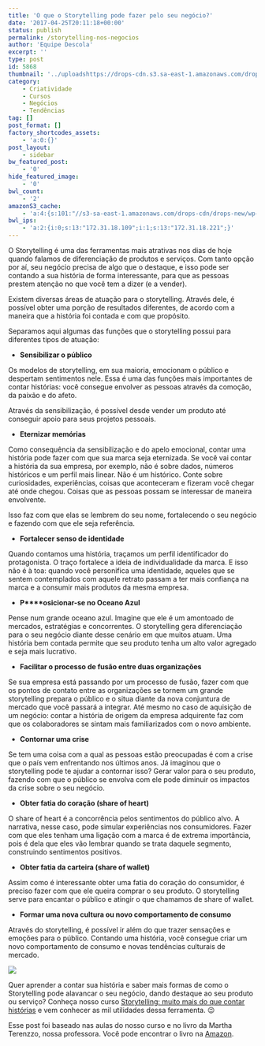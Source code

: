 ```yaml
---
title: 'O que o Storytelling pode fazer pelo seu negócio?'
date: '2017-04-25T20:11:18+00:00'
status: publish
permalink: /storytelling-nos-negocios
author: 'Equipe Descola'
excerpt: ''
type: post
id: 5868
thumbnail: '../uploadshttps://drops-cdn.s3.sa-east-1.amazonaws.com/drops-new/wp-content/uploads/2017/04/25195437/storytelling-150x150.png'
category:
    - Criatividade
    - Cursos
    - Negócios
    - Tendências
tag: []
post_format: []
factory_shortcodes_assets:
    - 'a:0:{}'
post_layout:
    - sidebar
bw_featured_post:
    - '0'
hide_featured_image:
    - '0'
bwl_count:
    - '2'
amazonS3_cache:
    - 'a:4:{s:101:"//s3-sa-east-1.amazonaws.com/drops-cdn/drops-new/wp-content/uploads/2017/04/25192702/plot_toolkit.png";i:5876;s:110:"//s3-sa-east-1.amazonaws.com/drops-cdn/drops-new/wp-content/uploads/2017/04/25192702/plot_toolkit-725x1024.png";i:5876;s:63:"//descola.org/drops/wp-content/uploads/2017/04/plot_toolkit.png";i:5876;s:72:"//descola.org/drops/wp-content/uploads/2017/04/plot_toolkit-725x1024.png";i:5876;}'
bwl_ips:
    - 'a:2:{i:0;s:13:"172.31.18.109";i:1;s:13:"172.31.18.221";}'
---
```

O Storytelling é uma das ferramentas mais atrativas nos dias de hoje quando falamos de diferenciação de produtos e serviços. Com tanto opção por aí, seu negócio precisa de algo que o destaque, e isso pode ser contando a sua história de forma interessante, para que as pessoas prestem atenção no que você tem a dizer (e a vender).

Existem diversas áreas de atuação para o storytelling. Através dele, é possível obter uma porção de resultados diferentes, de acordo com a maneira que a história foi contada e com que propósito.

Separamos aqui algumas das funções que o storytelling possui para diferentes tipos de atuação:

- **Sensibilizar o público**

Os modelos de storytelling, em sua maioria, emocionam o público e despertam sentimentos nele. Essa é uma das funções mais importantes de contar histórias: você consegue envolver as pessoas através da comoção, da paixão e do afeto.

Através da sensibilização, é possível desde vender um produto até conseguir apoio para seus projetos pessoais.

- **Eternizar memórias**

Como consequência da sensibilização e do apelo emocional, contar uma história pode fazer com que sua marca seja eternizada. Se você vai contar a história da sua empresa, por exemplo, não é sobre dados, números históricos e um perfil mais linear. Não é um histórico. Conte sobre curiosidades, experiências, coisas que aconteceram e fizeram você chegar até onde chegou. Coisas que as pessoas possam se interessar de maneira envolvente.

Isso faz com que elas se lembrem do seu nome, fortalecendo o seu negócio e fazendo com que ele seja referência.

- **Fortalecer senso de identidade**

Quando contamos uma história, traçamos um perfil identificador do protagonista. O traço fortalece a ideia de individualidade da marca. E isso não é à toa: quando você personifica uma identidade, aqueles que se sentem contemplados com aquele retrato passam a ter mais confiança na marca e a consumir mais produtos da mesma empresa.

- **P****osicionar-se no Oceano Azul**

Pense num grande oceano azul. Imagine que ele é um amontoado de mercados, estratégias e concorrentes. O storytelling gera diferenciação para o seu negócio diante desse cenário em que muitos atuam. Uma história bem contada permite que seu produto tenha um alto valor agregado e seja mais lucrativo.

- **Facilitar o processo de fusão entre duas organizações**

Se sua empresa está passando por um processo de fusão, fazer com que os pontos de contato entre as organizações se tornem um grande storytelling prepara o público e o situa diante da nova conjuntura de mercado que você passará a integrar. Até mesmo no caso de aquisição de um negócio: contar a história de origem da empresa adquirente faz com que os colaboradores se sintam mais familiarizados com o novo ambiente.

- **Contornar uma crise**

Se tem uma coisa com a qual as pessoas estão preocupadas é com a crise que o país vem enfrentando nos últimos anos. Já imaginou que o storytelling pode te ajudar a contornar isso? Gerar valor para o seu produto, fazendo com que o público se envolva com ele pode diminuir os impactos da crise sobre o seu negócio.

- **Obter fatia do coração (share of heart)**

O share of heart é a concorrência pelos sentimentos do público alvo. A narrativa, nesse caso, pode simular experiências nos consumidores. Fazer com que eles tenham uma ligação com a marca é de extrema importância, pois é dela que eles vão lembrar quando se trata daquele segmento, construindo sentimentos positivos.

- **Obter fatia da carteira (share of wallet)**

Assim como é interessante obter uma fatia do coração do consumidor, é preciso fazer com que ele queira comprar o seu produto. O storytelling serve para encantar o público e atingir o que chamamos de share of wallet.

- **Formar uma nova cultura ou novo comportamento de consumo**

Através do storytelling, é possível ir além do que trazer sensações e emoções para o público. Contando uma história, você consegue criar um novo comportamento de consumo e novas tendências culturais de mercado.

![](https://descola.org/drops/wp-content/uploads/2017/04/plot_toolkit-725x1024.png)

Quer aprender a contar sua história e saber mais formas de como o Storytelling pode alavancar o seu negócio, dando destaque ao seu produto ou serviço? Conheça nosso curso [Storytelling: muito mais do que contar histórias](https://descola.org/curso/storytelling) e vem conhecer as mil utilidades dessa ferramenta. 😉

Esse post foi baseado nas aulas do nosso curso e no livro da Martha Terenzzo, nossa professora. Você pode encontrar o livro na [Amazon](https://www.amazon.com.br/dp/8576089874/ref=asc_df_85760898744954960).